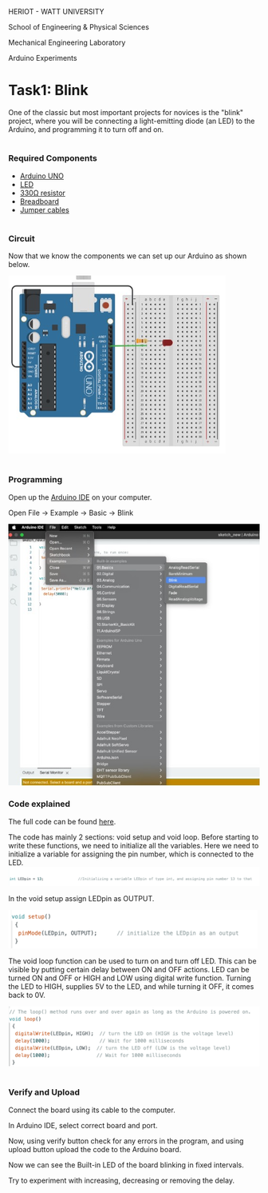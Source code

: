 HERIOT - WATT UNIVERSITY

School of Engineering & Physical Sciences

Mechanical Engineering Laboratory

Arduino Experiments

# Task1: Blink

One of the classic but most important projects for novices is the "blink" project, where you will be connecting a light-emitting diode (an LED) to the Arduino, and programming it to turn off and on.

#
### **Required Components**

- [Arduino UNO](https://heriotwatt.sharepoint.com/sites/ArduinoTutorials/SitePages/Arduino.aspx)
- [LED](https://heriotwatt.sharepoint.com/sites/ArduinoTutorials/SitePages/LED.aspx)
- [330Ω resistor](https://heriotwatt.sharepoint.com/sites/ArduinoTutorials/SitePages/Resistors.aspx)
- [Breadboard](https://heriotwatt.sharepoint.com/sites/ArduinoTutorials/SitePages/Breadboard.aspx)
- [Jumper cables](https://heriotwatt.sharepoint.com/sites/ArduinoTutorials/SitePages/Wire.aspx)

#
### **Circuit**

Now that we know the components we can set up our Arduino as shown below.

![CircuitDiagramTask1](/1_Blink/CircuitDiagramTask1.png)

#
### **Programming**

Open up the [Arduino IDE](https://heriotwatt.sharepoint.com/sites/ArduinoTutorials/SitePages/Arduino-IDE-basics.aspx) on your computer.

Open File -> Example -> Basic -> Blink

![FilePath](/1_Blink/FilePath.jpg)

### **Code explained**
The full code can be found [here](https://github.com/HWSHam1/Arduino_SensorsAndMotion/blob/main/1_Blink/blink.ino).


The code has mainly 2 sections: void setup and void loop.
Before starting to write these functions, we need to initialize all the variables.
Here we need to initialize a variable for assigning the pin number, which is connected to the LED.
<img src="/1_Blink/InitializingVariable.png" width="850"/>

In the void setup assign LEDpin as OUTPUT.

<img src="/1_Blink/SetupFunction.png" width="500"/>

The void loop function can be used to turn on and turn off LED. This can be visible by putting certain delay between ON and OFF actions. LED can be turned ON and OFF or HIGH and LOW using digital write function. Turning the LED to HIGH, supplies 5V to the LED, and while turning it OFF, it comes back to 0V.


<img src="/1_Blink/LoopFunction.png" width="600"/>

#
### **Verify and Upload**

Connect the board using its cable to the computer.

In Arduino IDE, select correct board and port.

Now, using verify button check for any errors in the program, and using upload button upload the code to the Arduino board.

Now we can see the Built-in LED of the board blinking in fixed intervals.

Try to experiment with increasing, decreasing or removing the delay.
